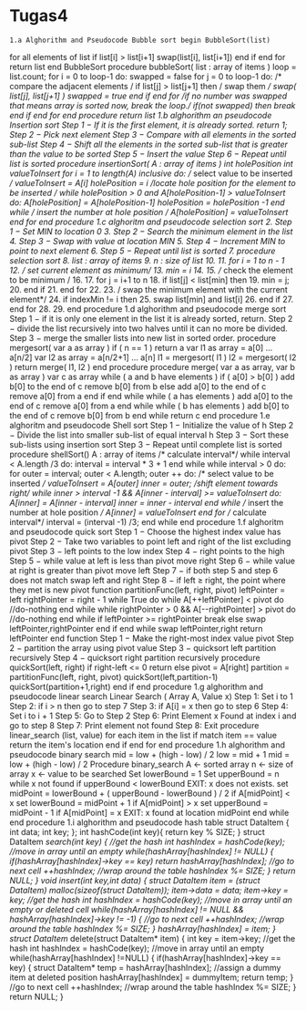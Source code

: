 # Tugas4


	1.a Alghorithm and Pseudocode Bubble sort begin BubbleSort(list)
for all elements of list if list[i] > list[i+1] swap(list[i], list[i+1]) end if end for
return list
end BubbleSort
procedure bubbleSort( list : array of items )
loop = list.count;
for i = 0 to loop-1 do: swapped = false
for j = 0 to loop-1 do:
/* compare the adjacent elements /
if list[j] > list[j+1] then / swap them */ swap( list[j], list[j+1] ) swapped = true end if end for
/if no number was swapped that means array is sorted now, break the loop./
if(not swapped) then break end if end for
end procedure return list
1.b alghorithm an pseudocode Insertion sort Step 1 − If it is the first element, it is already sorted. return 1; Step 2 − Pick next element Step 3 − Compare with all elements in the sorted sub-list Step 4 − Shift all the elements in the sorted sub-list that is greater than the value to be sorted Step 5 − Insert the value Step 6 − Repeat until list is sorted
procedure insertionSort( A : array of items ) int holePosition int valueToInsert
for i = 1 to length(A) inclusive do:
/* select value to be inserted */ valueToInsert = A[i] holePosition = i
/*locate hole position for the element to be inserted */
while holePosition > 0 and A[holePosition-1] > valueToInsert do: A[holePosition] = A[holePosition-1] holePosition = holePosition -1 end while
/* insert the number at hole position */ A[holePosition] = valueToInsert end for
end procedure
1.c alghoritm and pseudocode selection sort 2. Step 1 − Set MIN to location 0 3. Step 2 − Search the minimum element in the list 4. Step 3 − Swap with value at location MIN 5. Step 4 − Increment MIN to point to next element 6. Step 5 − Repeat until list is sorted 7. procedure selection sort 8. list : array of items 9. n : size of list 10. 11. for i = 1 to n - 1 12. /* set current element as minimum*/ 13. min = i 14. 15. /* check the element to be minimum / 16. 17. for j = i+1 to n 18. if list[j] < list[min] then 19. min = j; 20. end if 21. end for 22. 23. / swap the minimum element with the current element*/ 24. if indexMin != i then 25. swap list[min] and list[i] 26. end if 27. end for 28. 29. end procedure
1.d alghorithm and pseudocode merge sort Step 1 − if it is only one element in the list it is already sorted, return. Step 2 − divide the list recursively into two halves until it can no more be divided. Step 3 − merge the smaller lists into new list in sorted order.
procedure mergesort( var a as array ) if ( n == 1 ) return a
var l1 as array = a[0] ... a[n/2] var l2 as array = a[n/2+1] ... a[n]
l1 = mergesort( l1 ) l2 = mergesort( l2 )
return merge( l1, l2 ) end procedure
procedure merge( var a as array, var b as array )
var c as array while ( a and b have elements ) if ( a[0] > b[0] ) add b[0] to the end of c remove b[0] from b else add a[0] to the end of c remove a[0] from a end if end while
while ( a has elements ) add a[0] to the end of c remove a[0] from a end while
while ( b has elements ) add b[0] to the end of c remove b[0] from b end while
return c
end procedure
1.e alghoritm and pseudocode Shell sort Step 1 − Initialize the value of h Step 2 − Divide the list into smaller sub-list of equal interval h Step 3 − Sort these sub-lists using insertion sort Step 3 − Repeat until complete list is sorted
procedure shellSort() A : array of items
/* calculate interval*/ while interval < A.length /3 do: interval = interval * 3 + 1 end while
while interval > 0 do:
for outer = interval; outer < A.length; outer ++ do:
/* select value to be inserted */ valueToInsert = A[outer] inner = outer;
/shift element towards right/ while inner > interval -1 && A[inner - interval] >= valueToInsert do: A[inner] = A[inner - interval] inner = inner - interval end while /* insert the number at hole position */ A[inner] = valueToInsert
end for /* calculate interval*/ interval = (interval -1) /3;
end while
end procedure
1.f alghoritm and pseudocode quick sort Step 1 − Choose the highest index value has pivot Step 2 − Take two variables to point left and right of the list excluding pivot Step 3 − left points to the low index Step 4 − right points to the high Step 5 − while value at left is less than pivot move right Step 6 − while value at right is greater than pivot move left Step 7 − if both step 5 and step 6 does not match swap left and right Step 8 − if left ≥ right, the point where they met is new pivot
function partitionFunc(left, right, pivot) leftPointer = left rightPointer = right - 1
while True do while A[++leftPointer] < pivot do //do-nothing end while
while rightPointer > 0 && A[--rightPointer] > pivot do //do-nothing end while
if leftPointer >= rightPointer break else swap leftPointer,rightPointer end if end while
swap leftPointer,right return leftPointer
end function Step 1 − Make the right-most index value pivot Step 2 − partition the array using pivot value Step 3 − quicksort left partition recursively Step 4 − quicksort right partition recursively
procedure quickSort(left, right)
if right-left <= 0 return else pivot = A[right] partition = partitionFunc(left, right, pivot) quickSort(left,partition-1) quickSort(partition+1,right) end if
end procedure
1.g alghorithm and pseudocode linear search Linear Search ( Array A, Value x)
Step 1: Set i to 1 Step 2: if i > n then go to step 7 Step 3: if A[i] = x then go to step 6 Step 4: Set i to i + 1 Step 5: Go to Step 2 Step 6: Print Element x Found at index i and go to step 8 Step 7: Print element not found Step 8: Exit
procedure linear_search (list, value)
for each item in the list if match item == value return the item's location end if end for
end procedure
1.h alghorithm and pseudocode binary search mid = low + (high - low) / 2 low = mid + 1 mid = low + (high - low) / 2
Procedure binary_search A ← sorted array n ← size of array x ← value to be searched
Set lowerBound = 1 Set upperBound = n
while x not found if upperBound < lowerBound EXIT: x does not exists.
set midPoint = lowerBound + ( upperBound - lowerBound ) / 2
if A[midPoint] < x set lowerBound = midPoint + 1
if A[midPoint] > x set upperBound = midPoint - 1
if A[midPoint] = x EXIT: x found at location midPoint end while
end procedure
1.i alghorithm and pseudocode hash table struct DataItem { int data; int key; };
int hashCode(int key){ return key % SIZE; }
struct DataItem *search(int key) { //get the hash int hashIndex = hashCode(key);
//move in array until an empty while(hashArray[hashIndex] != NULL) {
if(hashArray[hashIndex]->key == key) return hashArray[hashIndex];
//go to next cell ++hashIndex;
//wrap around the table hashIndex %= SIZE; }
return NULL; }
void insert(int key,int data) { struct DataItem item = (struct DataItem) malloc(sizeof(struct DataItem)); item->data = data; item->key = key;
//get the hash int hashIndex = hashCode(key);
//move in array until an empty or deleted cell while(hashArray[hashIndex] != NULL && hashArray[hashIndex]->key != -1) { //go to next cell ++hashIndex;
//wrap around the table hashIndex %= SIZE; }
hashArray[hashIndex] = item; } struct DataItem* delete(struct DataItem* item) { int key = item->key;
//get the hash int hashIndex = hashCode(key);
//move in array until an empty while(hashArray[hashIndex] !=NULL) {
if(hashArray[hashIndex]->key == key) { struct DataItem* temp = hashArray[hashIndex];
//assign a dummy item at deleted position hashArray[hashIndex] = dummyItem; return temp; }
//go to next cell ++hashIndex;
//wrap around the table hashIndex %= SIZE; }
return NULL; }

